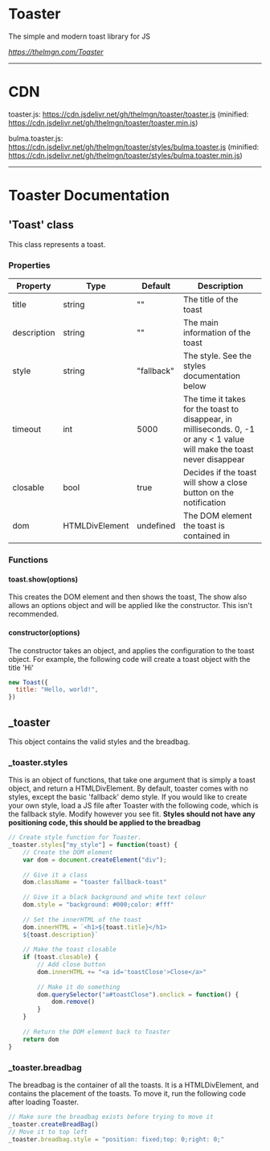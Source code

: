 # Toaster
The simple and modern toast library for JS

*https://thelmgn.com/Toaster*

---

# CDN

toaster.js: https://cdn.jsdelivr.net/gh/thelmgn/toaster/toaster.js (minified: https://cdn.jsdelivr.net/gh/thelmgn/toaster/toaster.min.js)

bulma.toaster.js: https://cdn.jsdelivr.net/gh/thelmgn/toaster/styles/bulma.toaster.js (minified: https://cdn.jsdelivr.net/gh/thelmgn/toaster/styles/bulma.toaster.min.js)

---

# Toaster Documentation

## 'Toast' class
This class represents a toast.

### Properties

|Property|Type|Default|Description |
|---|---|---|---|
|title|string|""|The title of the toast|
|description|string|""|The main information of the toast|
|style|string|"fallback"|The style. See the styles documentation below|
|timeout|int|5000|The time it takes for the toast to disappear, in milliseconds. 0, -1 or any < 1 value will make the toast never disappear|
|closable|bool|true|Decides if the toast will show a close button on the notification|
|dom|HTMLDivElement|undefined|The DOM element the toast is contained in|

### Functions

#### toast.show(options)

This creates the DOM element and then shows the toast, The show also allows an options object and will be applied like the constructor. This isn't recommended.

#### constructor(options)

The constructor takes an object, and applies the configuration to the toast object. For example, the following code will create a toast object with the title 'Hi'

```js
new Toast({
  title: "Hello, world!",
})
```

## _toaster

This object contains the valid styles and the breadbag.

### _toaster.styles

This is an object of functions, that take one argument that is simply a toast object, and return a HTMLDivElement. By default, toaster comes with no styles, except the basic 'fallback' demo style. If you would like to create your own style, load a JS file after Toaster with the following code, which is the fallback style. Modify however you see fit. **Styles should not have any positioning code, this should be applied to the breadbag**

```js
// Create style function for Toaster.
_toaster.styles["my_style"] = function(toast) {
	// Create the DOM element
	var dom = document.createElement("div");
	
	// Give it a class
	dom.className = "toaster fallback-toast"
	
	// Give it a black background and white text colour
	dom.style = "background: #000;color: #fff"
	
	// Set the innerHTML of the toast
	dom.innerHTML = `<h1>${toast.title}</h1>
	${toast.description}`
	
	// Make the toast closable
	if (toast.closable) {
		// Add close button
	  	dom.innerHTML += "<a id='toastClose'>Close</a>"
	  	
	  	// Make it do something
	   	dom.querySelector("a#toastClose").onclick = function() {
	   		dom.remove()
	   	}
 	}
 	
 	// Return the DOM element back to Toaster
	return dom
}
```

### _toaster.breadbag

The breadbag is the container of all the toasts. It is a HTMLDivElement, and contains the placement of the toasts. To move it, run the following code after loading Toaster.

```js
// Make sure the breadbag exists before trying to move it
_toaster.createBreadBag()
// Move it to top left
_toaster.breadbag.style = "position: fixed;top: 0;right: 0;"
```
